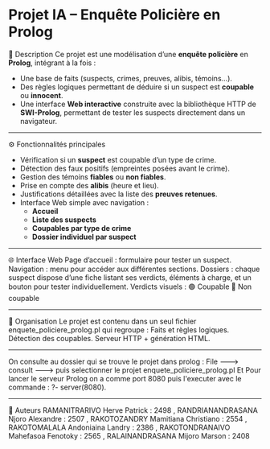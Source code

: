 # Projet IA – Enquête Policière en Prolog

📌 Description
Ce projet est une modélisation d’une **enquête policière** en **Prolog**, intégrant à la fois :
- Une base de faits (suspects, crimes, preuves, alibis, témoins…).
- Des règles logiques permettant de déduire si un suspect est **coupable** ou **innocent**.
- Une interface **Web interactive** construite avec la bibliothèque HTTP de **SWI-Prolog**, permettant de tester les suspects directement dans un navigateur.

---
⚙️ Fonctionnalités principales
- Vérification si un **suspect** est coupable d’un type de crime.
- Détection des faux positifs (empreintes posées avant le crime).
- Gestion des témoins **fiables** ou **non fiables**.
- Prise en compte des **alibis** (heure et lieu).
- Justifications détaillées avec la liste des **preuves retenues**.
- Interface Web simple avec navigation :
  - **Accueil**
  - **Liste des suspects**
  - **Coupables par type de crime**
  - **Dossier individuel par suspect**

---
🌐 Interface Web
Page d’accueil : formulaire pour tester un suspect.
Navigation : menu pour accéder aux différentes sections.
Dossiers : chaque suspect dispose d’une fiche listant ses verdicts, éléments à charge, et un bouton pour tester individuellement.
Verdicts visuels :
🟢 Coupable
🔴 Non coupable

---
📂 Organisation
Le projet est contenu dans un seul fichier enquete_policiere_prolog.pl qui regroupe :
Faits et règles logiques.
Détection des coupables.
Serveur HTTP + génération HTML.

---
On consulte  au  dossier  qui  se  trouve  le  projet dans prolog : File ---> consult ---> puis  selectionner le  projet enquete_policiere_prolog.pl 
Et Pour  lancer  le  serveur Prolog on a  comme  port 8080 puis  l'executer avec  le  commande : ?- server(8080). 

---
👥 Auteurs 
RAMANITRARIVO Herve Patrick : 2498 ,
RANDRIANANDRASANA Njoro Alexandre : 2507 ,
RAKOTOZANDRY Mamitiana Christiano : 2554 ,
RAKOTOMALALA Andoniaina Landry : 2386 ,
RAKOTONDRANAIVO Mahefasoa Fenotoky : 2565 ,
RALAINANDRASANA Mijoro Marson : 2408 
